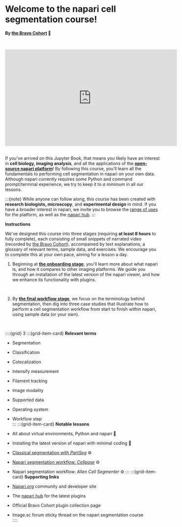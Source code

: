 # Welcome to the napari cell segmentation course!

**By [the Bravo Cohort](preface/landing.md) 🔬**

<br><center><iframe width="560" height="315" src="https://www.youtube.com/embed/VXdFOcBCto4" title="YouTube video player" frameborder="0" allow="accelerometer; autoplay; clipboard-write; encrypted-media; gyroscope; picture-in-picture" allowfullscreen></iframe></center> <br>

If you've arrived on this Jupyter Book, that means you likely have an interest in **cell biology, imaging analysis**, and all the applications of the [**open-source napari platform**](https://www.napari.org)! By following this course, you’ll learn all the fundamentals to performing cell segmentation in napari on your own data. Although napari currently requires *some* Python and command prompt/terminal experience, we try to keep it to *a minimum* in all our lessons. 

:::{note}
While anyone can follow along, this course has been created with **research biologists, microscopy**, and **experimental design** in mind. If you have a broader interest in napari, we invite you to browse the [range of uses](https://www.napari.org/gallery.html) for the platform, as well as the [napari hub](https://www.napari-hub.com).
:::

**Instructions**

We've designed this course into three stages (requiring **at least 8 hours** to fully complete), each consisting of small snippets of narrated video (recorded by [the Bravo Cohort](preface/landing.md)), accompained by text explanations, a glossary of relevant terms, sample data, and exercises. We encourage you to complete this at your own pace, aiming for a lesson a day. 

1. Beginning at **[the onboarding stage](onboard/landing.md)**, you'll learn more about what napari is, and how it compares to other imaging platforms. We guide you through an installation of the latest version of the napari viewer, and how we enhance its functionality with plugins.    
  <br>

2. By **[the final workflow stage](workflow/landing.md)**, we focus on the terminology behind segmentation, then dig into three case studies that illustrate how to perform a cell segmentation workflow from start to finish within napari, using sample data (or your own). 

<br>
 
 ::::{grid} 3
:::{grid-item-card}  **Relevant terms**
- Segmentation 

- Classification  
  
- Colocalization  
  
- Intensify measurement   
  
- Filament tracking  
  
- Image modality   
  
- Supported data  
  
- Operating system  
  
- Workflow step  
:::
:::{grid-item-card}  **Notable lessons**
- All about virtual environments, Python and napari 🐍
  
- Installing the latest version of napari with minimal coding 💽  

- [Classical segmentation with *PartSeg*](workflow/partseg.md) ⚙️
  
- [Napari segmentation workflow: *Cellpose*](workflow/cellpose.md) ⚙️
  
- Napari segmentation workflow: *Allen Cell Segmenter* ⚙️
:::
:::{grid-item-card}  **Supporting links**
- [Napari.org](https://napari.org) community and developer site

- The [napari hub](https://napari-hub.org) for the latest plugins

- Official Bravo Cohort plugin collection page   

- Image.sc forum sticky thread on the napari segmentation course  
::::
